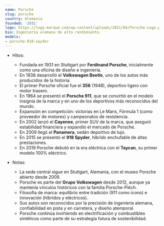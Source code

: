 ```yaml
---
name: Porsche
slug: porsche
country: Alemania
founded: '1931'
logo: https://logo-marque.com/wp-content/uploads/2021/04/Porsche-Logo.png
bio: Ingeniería alemana de alto rendimiento.
models:
- porsche-918-spyder
---
```


- Hitos:  
  - Fundada en 1931 en Stuttgart por **Ferdinand Porsche**, inicialmente como una oficina de diseño e ingeniería.  
  - En 1938 desarrolló el **Volkswagen Beetle**, uno de los autos más producidos de la historia.  
  - El primer Porsche oficial fue el **356** (1948), deportivo ligero con motor trasero.  
  - En 1964 se presentó el **Porsche 911**, que se convirtió en el modelo insignia de la marca y en uno de los deportivos más reconocidos del mundo.  
  - Expansión en competición: victorias en Le Mans, Fórmula 1 (como proveedor de motores) y campeonatos de resistencia.  
  - En 2002 lanzó el **Cayenne**, primer SUV de la marca, que aseguró estabilidad financiera y expandió el mercado de Porsche.  
  - En 2009 llegó el **Panamera**, sedán deportivo de lujo.  
  - En 2015 se presentó el **918 Spyder**, híbrido enchufable de altas prestaciones.  
  - En 2019 Porsche debutó en la era eléctrica con el **Taycan**, su primer modelo 100% eléctrico.  

- Notas:  
  - La sede central sigue en Stuttgart, Alemania, con el museo Porsche abierto desde 2009.  
  - Porsche es parte del **Grupo Volkswagen** desde 2012, aunque ya mantenía vínculos históricos con la familia Porsche-Piëch.  
  - Filosofía de marca: equilibrio entre tradición (911 como icono) e innovación (híbridos y eléctricos).  
  - Sus autos son reconocidos por la precisión de ingeniería alemana, confiabilidad en pista y en carretera, y diseño atemporal.  
  - Porsche continúa invirtiendo en electrificación y combustibles sintéticos como parte de su estrategia futura de sostenibilidad.  
